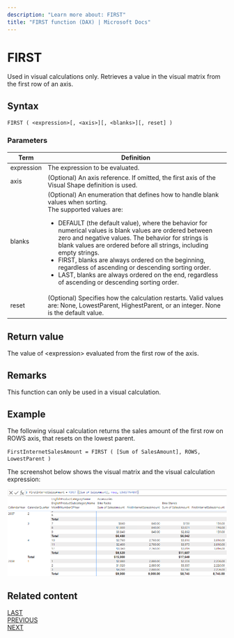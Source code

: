 ```yaml
---
description: "Learn more about: FIRST"
title: "FIRST function (DAX) | Microsoft Docs"
---
```


# FIRST

Used in visual calculations only. Retrieves a value in the visual matrix from the first row of an axis.
  
## Syntax  
  
```dax
FIRST ( <expression>[, <axis>][, <blanks>][, reset] )
```
  
### Parameters  
  
|Term|Definition|  
|--------|--------------|  
|expression| The expression to be evaluated.|
|axis|(Optional) An axis reference. If omitted, the first axis of the Visual Shape definition is used.|
|blanks|(Optional) An enumeration that defines how to handle blank values when sorting. </br>The supported values are:<ul><li>DEFAULT (the default value), where the behavior for numerical values is blank values are ordered between zero and negative values. The behavior for strings is blank values are ordered before all strings, including empty strings.</li><li>FIRST, blanks are always ordered on the beginning, regardless of ascending or descending sorting order.</li><li>LAST, blanks are always ordered on the end, regardless of ascending or descending sorting order. </li></ul>|
|reset|(Optional) Specifies how the calculation restarts. Valid values are: None, LowestParent, HighestParent, or an integer. None is the default value.|


## Return value

The value of \<expression> evaluated from the first row of the axis.
  
## Remarks

This function can only be used in a visual calculation.

## Example

The following visual calculation returns the sales amount of the first row on ROWS axis, that resets on the lowest parent. 
  
```dax
FirstInternetSalesAmount = FIRST ( [Sum of SalesAmount], ROWS, LowestParent )
```

The screenshot below shows the visual matrix and the visual calculation expression:

![DAX visual calculation](media/dax-queries/dax-visualcalc-first.png)

## Related content

[LAST](last-function-dax.md)  
[PREVIOUS](previous-function-dax.md)  
[NEXT](next-function-dax.md)
